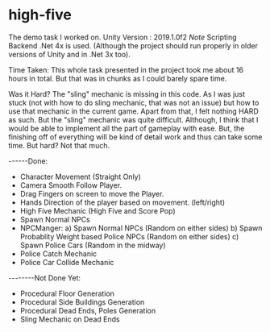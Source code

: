 # high-five
The demo task I worked on.
Unity Version : 2019.1.0f2
*Note* Scripting Backend .Net 4x is used. (Although the project should run properly in older versions of Unity and in .Net 3x too).

Time Taken: This whole task presented in the project took me about 16 hours in total. But that was in chunks as I could barely spare time.


Was it Hard? 
The "sling" mechanic is missing in this code. As I was just stuck (not with how to do sling mechanic, that was not an issue) but how to use that mechanic in the current game. Apart from that, I felt nothing HARD as such. But the "sling" mechanic was quite difficult. Although, I think that I would be able to implement all the part of gameplay with ease. But, the finishing off of everything will be kind of detail work and thus can take some time. But hard? Not that much.

------Done:
* Character Movement (Straight Only)
* Camera Smooth Follow Player. 
* Drag Fingers on screen to move the Player.
* Hands Direction of the player based on movement. (left/right)
* High Five Mechanic (High Five and Score Pop)
* Spawn Normal NPCs
* NPCManger: 
  a) Spawn Normal NPCs (Random on either sides)
  b) Spawn Probablity Weight based Police NPCs (Random on either sides)
  c) Spawn Police Cars (Random in the midway)
* Police Catch Mechanic
* Police Car Collide Mechanic

--------Not Done Yet:
* Procedural Floor Generation
* Procedural Side Buildings Generation
* Procedural Dead Ends, Poles Generation
* Sling Mechanic on Dead Ends




